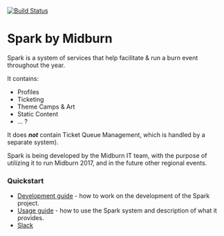 [![Build Status](https://travis-ci.org/Midburn/Spark.svg?branch=master)](https://travis-ci.org/Midburn/Spark)

# Spark by Midburn

Spark is a system of services that help facilitate & run a burn event throughout the year.

It contains:
- Profiles
- Ticketing
- Theme Camps & Art
- Static Content
- ... ?

It does ***not*** contain Ticket Queue Management, which is handled by a separate system).

Spark is being developed by the Midburn IT team, with the purpose of utilizing it to run Midburn 2017, and in the future other regional events.

### Quickstart

- [Development guide](/docs/development/README.md) - how to work on the development of the Spark project.
- [Usage guide](/docs/usage/README.md) - how to use the Spark system and description of what it provides.
- [Slack](https://www.hamsterpad.com/chat/midburnos)
